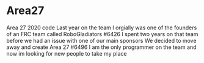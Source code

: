 # Area27
Area 27 2020 code Last year on the team
I orgially was one of the founders of an FRC team called RoboGladiators #6426
I spent two years on that team before we had an issue with one of our main sponsors
We decided to move away and create Area 27 #6496
I am the only programmer on the team and now im looking for new people to take my place
